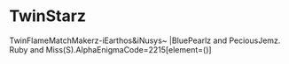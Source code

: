 TwinStarz
=========

TwinFlameMatchMakerz-iEarthos&amp;iNusys~ |BluePearlz and PeciousJemz. Ruby and Miss(S).AlphaEnigmaCode=2215[element=()]
